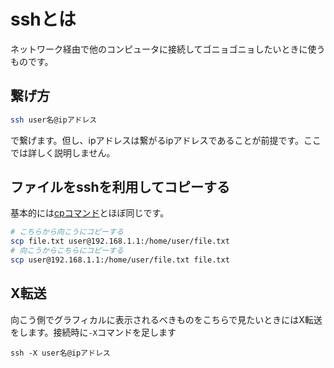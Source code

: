 # sshとは
ネットワーク経由で他のコンピュータに接続してゴニョゴニョしたいときに使うものです。

## 繋げ方
```bash
ssh user名@ipアドレス
```
で繋げます。但し、ipアドレスは繋がるipアドレスであることが前提です。ここでは詳しく説明しません。

## ファイルをsshを利用してコピーする
基本的には[cpコマンド](https://github.com/yutyan0119/utokyo-chipathon2023/wiki/Linux%E3%82%B3%E3%83%9E%E3%83%B3%E3%83%89%E5%85%A5%E9%96%80#2-cp)とほぼ同じです。

```bash
# こちらから向こうにコピーする
scp file.txt user@192.168.1.1:/home/user/file.txt
# 向こうからこちらにコピーする
scp user@192.168.1.1:/home/user/file.txt file.txt
```

## X転送
向こう側でグラフィカルに表示されるべきものをこちらで見たいときにはX転送をします。接続時に`-X`コマンドを足します
```
ssh -X user名@ipアドレス
```
